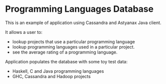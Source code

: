 Programming Languages Database
==============================

This is an example of application using Cassandra and Astyanax Java client.

It allows a user to:
- lookup projects that use a particular programming language
- lookup programming languages used in a particular project.
- see the average rating of a programming language.

Application populates the database with some toy test data:
- Haskell, C and Java programming languages
- GHC, Cassandra and Hadoop projects


